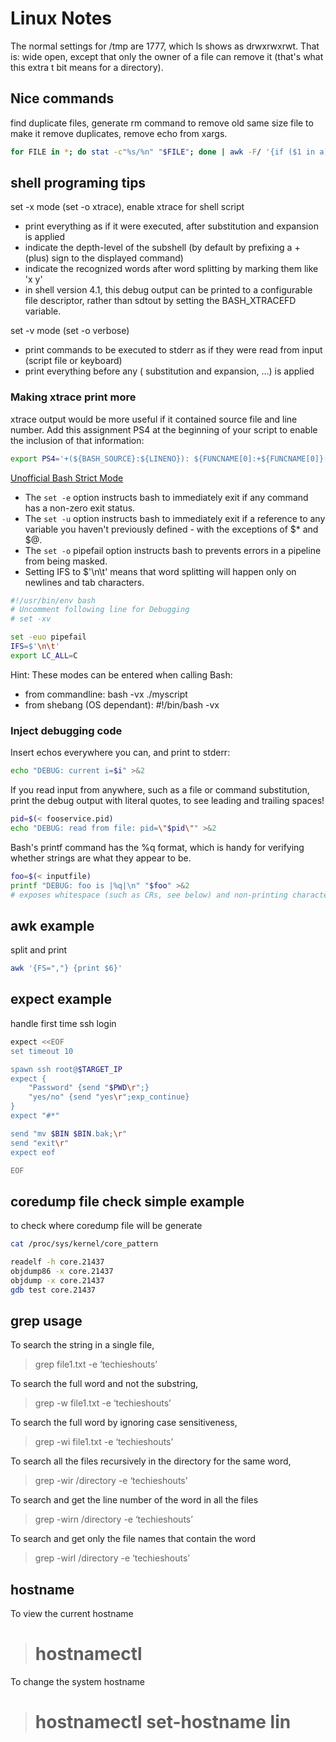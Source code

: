# Linux Notes

The normal settings for /tmp are 1777, which ls shows as drwxrwxrwt.
That is: wide open, except that only the owner of a file can remove it (that's what this extra t bit means for a directory).


## Nice commands

find duplicate files, generate rm command to remove old same size file
to make it remove duplicates, remove echo from xargs.

```bash
for FILE in *; do stat -c"%s/%n" "$FILE"; done | awk -F/ '{if ($1 in a)print $2; else a[$1]=1}' | xargs echo rm
```

## shell programing tips

set -x mode (set -o xtrace), enable xtrace for shell script

- print everything as if it were executed, after substitution and expansion is applied
- indicate the depth-level of the subshell (by default by prefixing a + (plus) sign to the displayed command)
- indicate the recognized words after word splitting by marking them like 'x y'
- in shell version 4.1, this debug output can be printed to a configurable file descriptor, rather than sdtout by setting the BASH_XTRACEFD variable.

set -v mode (set -o verbose)
- print commands to be executed to stderr as if they were read from input (script file or keyboard)
- print everything before any ( substitution and expansion, …) is applied

### Making xtrace print more

xtrace output would be more useful if it contained source file and line number. Add this assignment PS4 at the beginning of your script to enable the inclusion of that information:

```bash
export PS4='+(${BASH_SOURCE}:${LINENO}): ${FUNCNAME[0]:+${FUNCNAME[0]}(): }'
```

[Unofficial Bash Strict Mode](http://redsymbol.net/articles/unofficial-bash-strict-mode/ "Title")

- The `set -e` option instructs bash to immediately exit if any command has a non-zero exit status.
- The `set -u` option instructs bash to immediately exit if a reference to any variable you haven't previously defined - with the exceptions of $* and $@.
- The `set -o` pipefail option instructs bash to prevents errors in a pipeline from being masked.
- Setting IFS to $'\n\t' means that word splitting will happen only on newlines and tab characters.

```bash
#!/usr/bin/env bash
# Uncomment following line for Debugging
# set -xv

set -euo pipefail
IFS=$'\n\t'
export LC_ALL=C
```

Hint: These modes can be entered when calling Bash:

- from commandline: bash -vx ./myscript 
- from shebang (OS dependant): #!/bin/bash -vx 

### Inject debugging code

Insert echos everywhere you can, and print to stderr:

```bash
echo "DEBUG: current i=$i" >&2
```

If you read input from anywhere, such as a file or command substitution, print the debug output with literal quotes, to see leading and trailing spaces!

```bash
pid=$(< fooservice.pid)
echo "DEBUG: read from file: pid=\"$pid\"" >&2
```

Bash's printf command has the %q format, which is handy for verifying whether strings are what they appear to be.

```bash
foo=$(< inputfile)
printf "DEBUG: foo is |%q|\n" "$foo" >&2
# exposes whitespace (such as CRs, see below) and non-printing characters
```

## awk example

split and print

```bash
awk '{FS=","} {print $6}'
```

## expect example

handle first time ssh login

```bash
expect <<EOF
set timeout 10

spawn ssh root@$TARGET_IP
expect {
    "Password" {send "$PWD\r";}
    "yes/no" {send "yes\r";exp_continue}
}
expect "#*"

send "mv $BIN $BIN.bak;\r"
send "exit\r"
expect eof

EOF
```

## coredump file check simple example

to check where coredump file will be generate

```bash
cat /proc/sys/kernel/core_pattern

```

```bash
readelf -h core.21437 
objdump86 -x core.21437 
objdump -x core.21437 
gdb test core.21437 
```

## grep usage

To search the string in a single file,

> grep file1.txt -e ‘techieshouts’

To search the full word and not the substring,

> grep -w file1.txt -e ‘techieshouts’

To search the full word by ignoring case sensitiveness,

> grep -wi file1.txt -e ‘techieshouts’

To search all the files recursively in the directory for the same word,

> grep -wir /directory -e ‘techieshouts’

To search and get the line number of the word in all the files

> grep -wirn /directory -e ‘techieshouts’

To search and get only the file names that contain the word

> grep -wirl /directory -e ‘techieshouts’

## hostname

To view the current hostname

> # hostnamectl

To change the system hostname

> # hostnamectl set-hostname lin

